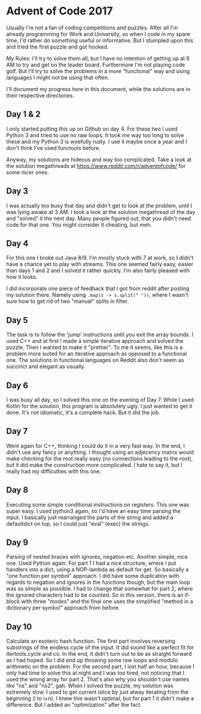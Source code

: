 # Advent of Code 2017

Usually I'm not a fan of coding competitions and puzzles. After all I'm already programming
for Work and University, so when I code in my spare time, I'd rather do something useful or
informative.
But I stumpled upon this and tried the first puzzle and got hooked.

My Rules: I'll try to solve them all, but I have no intention of getting up at 6 AM to try
and get on the leader board. Furthermore I'm not playing code golf.
But I'll try to solve the problems in a more "functional" way and using languages I might
not be using that often.

I'll document my progress here in this document, while the solutions are in their respective
directories.

## Day 1 & 2

I only started putting this up on Github on day 4.
For these two I used Python 3 and tried to use no raw loops. It took me way too long to
solve these and my Python 3 is woefully rusty. I use it maybe once a year and I don't
think I've used functools before.

Anyway, my solutions are hideous and way too complicated. Take a look at the solution
megathreads at https://www.reddit.com/r/adventofcode/ for some nicer ones.

## Day 3

I was actually too busy that day and didn't get to look at the problem, until I was lying
awake at 3 AM. I took a look at the solution megathread of the day and "solved" it the
next day. Many people figured out, that you didn't need code for that one.
You might consider it cheating, but meh.

## Day 4

For this one I broke out Java 8/9. I'm mostly stuck with 7 at work, so I didn't have a
chance yet to play with streams. This one seemed fairly easy, easier than days 1 and 2
and I solved it rather quickly. I'm also fairly pleased with how it looks.

I did incorporate one piece of feedback that I got from reddit after posting my solution
there. Namely using `.map(s -> s.split(" "))`, where I wasn't sure how to get rid of
two "manual" splits in filter.

## Day 5

The task is to follow the 'jump' instructions until you exit the array bounds.
I used C++ and at first I made a simple iterative approach and solved the puzzle.
Then I wanted to make it "prettier". To me it seems, like this is a problem more
suited for an iterative approach as opposed to a functional one. The solutions in
functional languages on Reddit also don't seem as succinct and elegant as usually.

## Day 6

I was busy all day, so I solved this one on the evening of Day 7.
While I used Kotlin for the solution, this program is absolutely ugly.
I just wanted to get it done. It's not idiomatic, it's a complete hack.
But it did the job.

## Day 7

Went again for C++, thinking I could do it in a very fast way. In the end,
I didn't use any fancy <algorithms> or anything. I thought using an
adjecency matrix would make checking for the root really easy
(no connections leading to the root), but it did make the construction
more complicated.
I hate to say it, but I really had my difficulties with this one.

## Day 8

Executing some simple conditional instructions on registers.
This one was super easy. I used python3 again, so I'd have an easy time
parsing the input.
I basically just rearranged the parts of the string and added a defaultdict
on top, so I could just "eval" (exec) the strings.

## Day 9

Parsing of nested braces with ignores, negation etc.
Another simple, nice one. Used Python again.
For part 1 I had a nice structure, where I put handlers into a dict, using a
NOP-lambda as default for get. So basically a "one function per symbol" approach.
I did have some duplication with regards to negation and ignores in the functions
though, but the main loop was as simple as possible.
I had to change that somewhat for part 2, where the ignored characters had to be
counted. So in this version, there is an if-block with three "modes" and the
final one uses the simplified "method in a dictionary per symbol" approach from
before.

## Day 10

Calculate an esoteric hash function.
The first part involves reversing substrings of the endless cycle of the input.
It did sound like a perfect fit for itertools.cycle and co. In the end, it didn't
turn out to be as straight forward as I had hoped. So I did end up throwing some
raw loops and modulo arithmetic on the problem.
For the second part, I lost half an hour, because I only had time to solve this
at night and I was too tired, not noticing that I used the wrong array for part 2.
That's also why you shouldn't use names like "ns" and "ns2", gah.
When I solved the puzzle, my solution was extremely slow. I used to get current
islice by just alway iterating from the beginning (i to i+n). I knew this wasn't
optimal, but for part 1 it didn't make a difference. But I added an "optimization"
after the fact.
